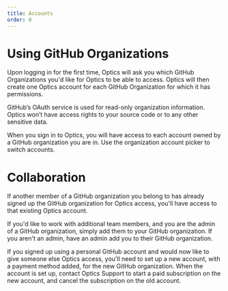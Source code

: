 ```yaml
---
title: Accounts
order: 0
---
```


# Using GitHub Organizations

Upon logging in for the first time, Optics will ask you which GitHub Organizations you'd like for Optics to be able to access. Optics will then create one Optics account for each GitHub Organization for which it has permissions.

GitHub’s OAuth service is used for read-only organization information. Optics won’t have access rights to your source code or to any other sensitive data.

When you sign in to Optics, you will have access to each account owned by a GitHub organization you are in. Use the organization account picker to switch accounts.

# Collaboration

If another member of a GitHub organization you belong to has already signed up the GitHub organization for Optics access, you'll have access to that existing Optics account.

If you'd like to work with additional team members, and you are the admin of a GitHub organization, simply add them to your GitHub organization. If you aren't an admin, have an admin add you to their GitHub organization.

If you signed up using a personal GitHub account and would now like to give someone else Optics access, you'll need to set up a new account, with a payment method added, for the new GitHub organization. When the account is set up, contact Optics Support to start a paid subscription on the new account, and cancel the subscription on the old account.


